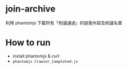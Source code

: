 # join-archive
利用 phantomjs 下載所有「附議通過」的提案內容及附議名單

# How to run
 -   install phantomjs & curl
 -   `phantomjs Crawler_Completed.js`